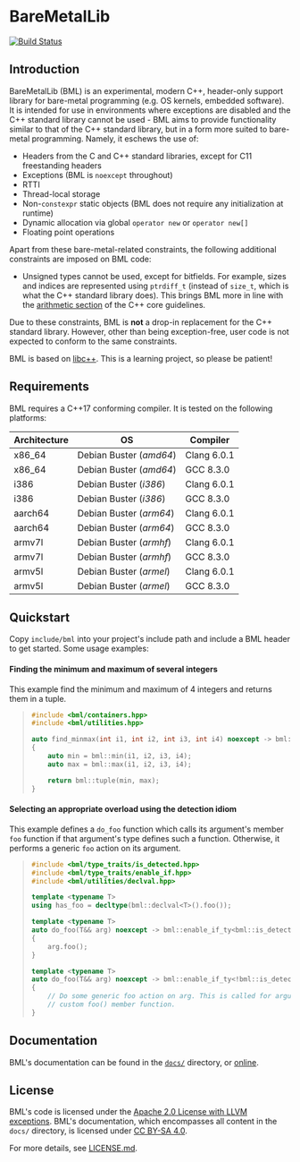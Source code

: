 # BareMetalLib
[![Build Status](https://travis-ci.org/kuanweeloong/BareMetalLib.svg?branch=master)][1]

## Introduction
BareMetalLib (BML) is an experimental, modern C++, header-only support library for bare-metal
programming (e.g. OS kernels, embedded software). It is intended for use in environments where
exceptions are disabled and the C++ standard library cannot be used - BML aims to provide
functionality similar to that of the C++ standard library, but in a form more suited to bare-metal
programming. Namely, it eschews the use of:

- Headers from the C and C++ standard libraries, except for C11 freestanding headers
- Exceptions (BML is `noexcept` throughout)
- RTTI
- Thread-local storage
- Non-`constexpr` static objects (BML does not require any initialization at runtime)
- Dynamic allocation via global `operator new` or `operator new[]`
- Floating point operations

Apart from these bare-metal-related constraints, the following additional constraints are imposed on
BML code:

- Unsigned types cannot be used, except for bitfields. For example, sizes and indices are
  represented using `ptrdiff_t` (instead of `size_t`, which is what the C++ standard library does).
  This brings BML more in line with the [arithmetic section][2] of the C++ core guidelines.

Due to these constraints, BML is **not** a drop-in replacement for the C++ standard library.
However, other than being exception-free, user code is not expected to conform to the same
constraints.

BML is based on [libc++][3]. This is a learning project, so please be patient!

## Requirements
BML requires a C++17 conforming compiler. It is tested on the following platforms:

| Architecture | OS                      | Compiler    |
| ------------ | ----------------------- | ----------- |
| x86_64       | Debian Buster (*amd64*) | Clang 6.0.1 |
| x86_64       | Debian Buster (*amd64*) | GCC 8.3.0   |
| i386         | Debian Buster (*i386*)  | Clang 6.0.1 |
| i386         | Debian Buster (*i386*)  | GCC 8.3.0   |
| aarch64      | Debian Buster (*arm64*) | Clang 6.0.1 |
| aarch64      | Debian Buster (*arm64*) | GCC 8.3.0   |
| armv7l       | Debian Buster (*armhf*) | Clang 6.0.1 |
| armv7l       | Debian Buster (*armhf*) | GCC 8.3.0   |
| armv5l       | Debian Buster (*armel*) | Clang 6.0.1 |
| armv5l       | Debian Buster (*armel*) | GCC 8.3.0   |

## Quickstart
Copy `include/bml` into your project's include path and include a BML header to get started. Some
usage examples:

#### Finding the minimum and maximum of several integers
This example find the minimum and maximum of 4 integers and returns them in a tuple.

> ```c++
> #include <bml/containers.hpp>
> #include <bml/utilities.hpp>
> 
> auto find_minmax(int i1, int i2, int i3, int i4) noexcept -> bml::tuple<int, int>
> {
>     auto min = bml::min(i1, i2, i3, i4);
>     auto max = bml::max(i1, i2, i3, i4);
> 
>     return bml::tuple(min, max);
> }
> ```

#### Selecting an appropriate overload using the detection idiom
This example defines a `do_foo` function which calls its argument's member `foo` function if that
argument's type defines such a function. Otherwise, it performs a generic `foo` action on its
argument.

> ```c++
> #include <bml/type_traits/is_detected.hpp>
> #include <bml/type_traits/enable_if.hpp>
> #include <bml/utilities/declval.hpp>
> 
> template <typename T>
> using has_foo = decltype(bml::declval<T>().foo());
> 
> template <typename T>
> auto do_foo(T&& arg) noexcept -> bml::enable_if_ty<bml::is_detected_v<has_foo, T>>
> {
>     arg.foo();
> }
> 
> template <typename T>
> auto do_foo(T&& arg) noexcept -> bml::enable_if_ty<!bml::is_detected_v<has_foo, T>>
> {
>     // Do some generic foo action on arg. This is called for argument types that do not have a
>     // custom foo() member function.
> }
> ```

## Documentation
BML's documentation can be found in the [`docs/`](docs/) directory, or [online][4].

## License
BML's code is licensed under the [Apache 2.0 License with LLVM exceptions][5]. BML's documentation,
which encompasses all content in the `docs/` directory, is licensed under [CC BY-SA 4.0][6].

For more details, see [LICENSE.md](LICENSE.md).

[1]: https://travis-ci.org/kuanweeloong/BareMetalLib
[2]: https://github.com/isocpp/CppCoreGuidelines/blob/master/CppCoreGuidelines.md#Res-mix
[3]: https://libcxx.llvm.org
[4]: https://kuanweeloong.github.io/BareMetalLib
[5]: https://llvm.org/foundation/relicensing/LICENSE.txt
[6]: https://creativecommons.org/licenses/by-sa/4.0
